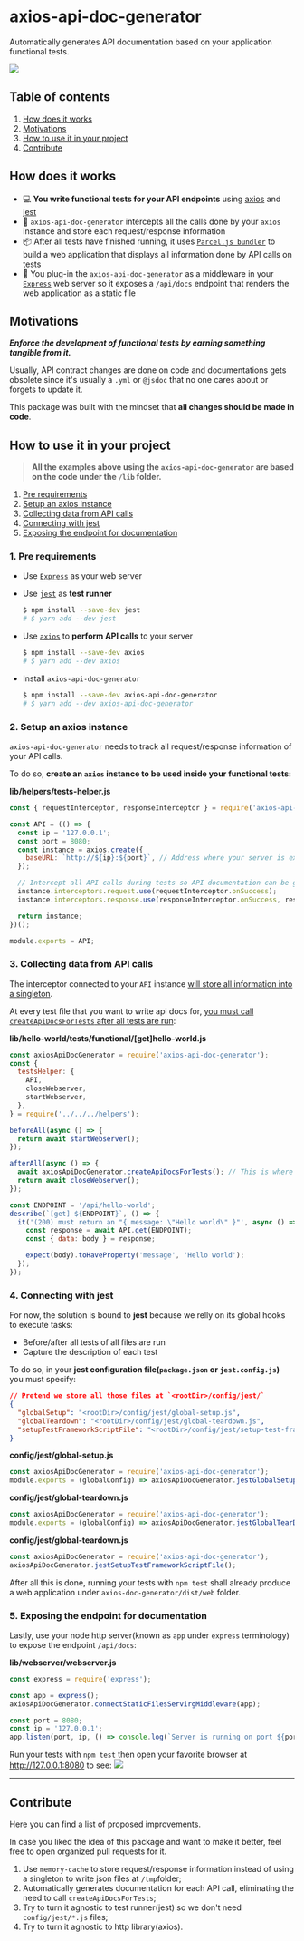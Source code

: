 # axios-api-doc-generator

Automatically generates API documentation based on your application functional tests.

![](https://i.imgur.com/qRW2Pge.png)


## Table of contents

1. [How does it works](#how-does-it-works)
1. [Motivations](#motivations)
1. [How to use it in your project](#how-to-use-it-in-your-project)
1. [Contribute](#contribute)


## How does it works

- 💻 **You write functional tests for your API endpoints** using [axios](https://github.com/axios/axios) and [jest](https://github.com/facebook/jest)
- 📕 `axios-api-doc-generator` intercepts all the calls done by your `axios` instance and store each request/response information
- 📦 After all tests have finished running, it uses [`Parcel.js bundler`](https://github.com/parcel-bundler/parcel) to build a web application that displays all information done by API calls on tests
- 💝 You plug-in the `axios-api-doc-generator` as a middleware in your [`Express`](https://expressjs.com/) web server so it exposes a `/api/docs` endpoint that renders the web application as a static file


## Motivations

_**Enforce the development of functional tests by earning something tangible from it.**_

Usually, API contract changes are done on code and documentations gets obsolete since it's usually a `.yml` or `@jsdoc` that no one cares about or forgets to update it.

This package was built with the mindset that **all changes should be made in code**.


## How to use it in your project

  > **All the examples above using the `axios-api-doc-generator` are based on the code under the `/lib` folder.**

  1. [Pre requirements](#1-pre-requirements)
  2. [Setup an axios instance](#2-setup-an-axios-instancet8c~)
  3. [Collecting data from API calls](#3-collecting-data-from-api-calls)
  4. [Connecting with jest](#4-connecting-with-jest)
  5. [Exposing the endpoint for documentation](#5-exposing-the-endpoint-for-documentation)


### 1. Pre requirements

- Use [`Express`](https://expressjs.com/) as your web server

- Use [`jest`](https://github.com/facebook/jest) as **test runner**

  ```bash
  $ npm install --save-dev jest
  # $ yarn add --dev jest
  ```

- Use [`axios`](https://github.com/axios/axios) to **perform API calls** to your server

  ```bash
  $ npm install --save-dev axios
  # $ yarn add --dev axios
  ```

- Install `axios-api-doc-generator`

  ```bash
  $ npm install --save-dev axios-api-doc-generator
  # $ yarn add --dev axios-api-doc-generator
  ```


### 2. Setup an axios instance

`axios-api-doc-generator` needs to track all request/response information of your API calls.

To do so, **create an `axios` instance to be used inside your functional tests:**

**lib/helpers/tests-helper.js**
```js
const { requestInterceptor, responseInterceptor } = require('axios-api-doc-generator');

const API = (() => {
  const ip = '127.0.0.1';
  const port = 8080;
  const instance = axios.create({
    baseURL: `http://${ip}:${port}`, // Address where your server is exposed
  });

  // Intercept all API calls during tests so API documentation can be generated automatically.
  instance.interceptors.request.use(requestInterceptor.onSuccess);
  instance.interceptors.response.use(responseInterceptor.onSuccess, responseInterceptor.onError);

  return instance;
})();

module.exports = API;
```

### 3. Collecting data from API calls

The interceptor connected to your `API` instance [will store all information into a singleton](#list-of-improvements).

At every test file that you want to write api docs for, [you must call `createApiDocsForTests` after all tests are run](#list-of-improvements):

**lib/hello-world/__tests__/functional/[get]hello-world.js**
```js
const axiosApiDocGenerator = require('axios-api-doc-generator');
const {
  testsHelper: {
    API,
    closeWebserver,
    startWebserver,
  },
} = require('../../../helpers');

beforeAll(async () => {
  return await startWebserver();
});

afterAll(async () => {
  await axiosApiDocGenerator.createApiDocsForTests(); // This is where the magic happens.
  return await closeWebserver();
});

const ENDPOINT = '/api/hello-world';
describe(`[get] ${ENDPOINT}`, () => {
  it('(200) must return an "{ message: \"Hello world\" }"', async () => {
    const response = await API.get(ENDPOINT);
    const { data: body } = response;

    expect(body).toHaveProperty('message', 'Hello world');
  });
});

```

### 4. Connecting with jest

For now, the solution is bound to **jest** because we relly on its global hooks to execute tasks:

* Before/after all tests of all files are run
* Capture the description of each test

To do so, in your **jest configuration file(`package.json` or `jest.config.js`)** you must specify:
```json
// Pretend we store all those files at `<rootDir>/config/jest/`
{
  "globalSetup": "<rootDir>/config/jest/global-setup.js",
  "globalTeardown": "<rootDir>/config/jest/global-teardown.js",
  "setupTestFrameworkScriptFile": "<rootDir>/config/jest/setup-test-framework-script-file.js"
}
```

**config/jest/global-setup.js**
```js
const axiosApiDocGenerator = require('axios-api-doc-generator');
module.exports = (globalConfig) => axiosApiDocGenerator.jestGlobalSetup(globalConfig);
```

**config/jest/global-teardown.js**
```js
const axiosApiDocGenerator = require('axios-api-doc-generator');
module.exports = (globalConfig) => axiosApiDocGenerator.jestGlobalTearDown(globalConfig);
```

**config/jest/global-teardown.js**
```js
const axiosApiDocGenerator = require('axios-api-doc-generator');
axiosApiDocGenerator.jestSetupTestFrameworkScriptFile();
```

After all this is done, running your tests with `npm test` shall already produce a web application under `axios-doc-generator/dist/web` folder.


### 5. Exposing the endpoint for documentation

Lastly, use your node http server(known as `app` under `express` terminology) to expose the endpoint `/api/docs`:

**lib/webserver/webserver.js**
```js
const express = require('express');

const app = express();
axiosApiDocGenerator.connectStaticFilesServirgMiddleware(app);

const port = 8080;
const ip = '127.0.0.1';
app.listen(port, ip, () => console.log(`Server is running on port ${port}`));
```

Run your tests with `npm test` then open your favorite browser at http://127.0.0.1:8080 to see:
![](https://i.imgur.com/qRW2Pge.png)

-----

## Contribute

Here you can find a list of proposed improvements.

In case you liked the idea of this package and want to make it better, feel free to open organized pull requests for it.

1. Use `memory-cache` to store request/response information instead of using a singleton to write json files at `/tmp`folder;
2. Automatically generates documentation for each API call, eliminating the need to call `createApiDocsForTests`;
3. Try to turn it agnostic to test runner(jest) so we don't need `config/jest/*.js` files;
4. Try to turn it agnostic to http library(axios).
